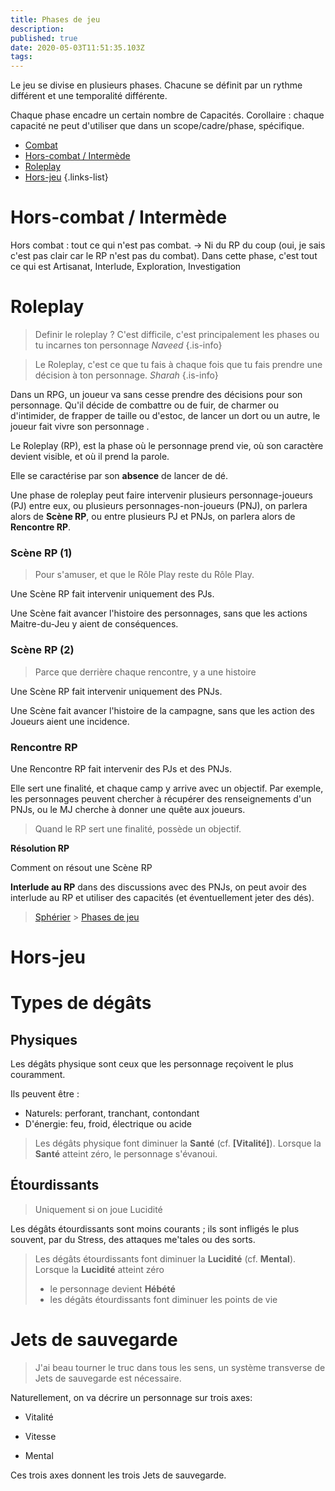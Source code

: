 ```yaml
---
title: Phases de jeu
description: 
published: true
date: 2020-05-03T11:51:35.103Z
tags: 
---
```


Le jeu se divise en plusieurs phases. Chacune se définit par un rythme différent et une temporalité différente. 

Chaque phase encadre un certain nombre de Capacités.
Corollaire : chaque capacité ne peut d'utiliser que dans un scope/cadre/phase, spécifique.

- [Combat]
- [Hors-combat / Intermède]
- [Roleplay]
- [Hors-jeu]
{.links-list}

<a id="intermède"></a>
# Hors-combat / Intermède

Hors combat : tout ce qui n'est pas combat. -> Ni du RP du coup (oui, je sais c'est pas clair car le RP n'est pas du combat). Dans cette phase, c'est tout ce qui est Artisanat, Interlude, Exploration, Investigation

<a id="roleplay"></a>
# Roleplay

> Definir le roleplay ? C'est difficile, c'est principalement les phases ou tu incarnes ton personnage
> _Naveed_
{.is-info}

> Le Roleplay, c'est ce que tu fais à chaque fois que tu fais prendre une décision à ton personnage. 
> _Sharah_
{.is-info}

Dans un RPG, un joueur va sans cesse prendre des décisions pour son personnage. Qu'il décide de combattre ou de fuir, de charmer ou d'intimider, de frapper de taille ou d'estoc, de lancer un dort ou un autre, le joueur fait vivre son personnage . 

Le Roleplay (RP), est la phase où le personnage prend vie, où son caractère  devient visible, et où il prend la parole.

Elle se caractérise par son **absence** de lancer de dé. 

Une phase de roleplay peut faire intervenir plusieurs personnage-joueurs (PJ) entre eux, ou plusieurs personnages-non-joueurs (PNJ), on parlera alors de **Scène RP**, ou entre plusieurs PJ et PNJs, on parlera alors de **Rencontre RP**. 

### Scène RP (1)

> Pour s'amuser, et que le Rôle Play reste du Rôle Play.

Une Scène RP fait intervenir uniquement des PJs.

Une Scène fait avancer l'histoire des personnages, sans que les actions Maitre-du-Jeu y aient de conséquences.

### Scène RP (2)

> Parce que derrière chaque rencontre, y a une histoire 

Une Scène RP fait intervenir uniquement des PNJs.

Une Scène fait avancer l'histoire de la campagne, sans que les action des Joueurs aient une incidence. 

### Rencontre RP

Une Rencontre RP fait intervenir des PJs et des PNJs.

Elle sert une finalité, et chaque camp y arrive avec un objectif. Par exemple, les personnages peuvent chercher à récupérer  des renseignements d'un PNJs, ou le MJ cherche à donner une quête aux joueurs. 

> Quand le RP sert une finalité, possède un objectif.

**Résolution RP**

Comment on résout une Scène RP

**Interlude au RP** dans des discussions avec des PNJs, on peut avoir des interlude au RP et utiliser des capacités (et éventuellement jeter des dés).


>  [Sphérier](https://trello.com/c/9Yfoopo6) > [Phases de jeu](https://trello.com/c/PmgRVPin)

<a id="hors-jeu"></a>
# Hors-jeu

# Types de dégâts

## Physiques
Les dégâts physique sont ceux que les personnage reçoivent le plus couramment. 

Ils peuvent être :
- Naturels: perforant, tranchant, contondant
- D'énergie: feu,  froid, électrique ou acide

> Les dégâts physique font diminuer la **Santé** (cf. **[Vitalité]**).
> Lorsque la **Santé** atteint zéro, le personnage s'évanoui. 

## Étourdissants
> Uniquement si on joue Lucidité

Les dégâts étourdissants sont moins courants ; ils sont infligés le plus souvent, par du Stress,  des attaques me'tales ou des sorts. 

> Les dégâts étourdissants font diminuer la **Lucidité** (cf. **Mental**). 
> Lorsque la **Lucidité** atteint zéro
> - le personnage devient **Hébété**
> - les dégâts étourdissants font diminuer les points de vie

# Jets de sauvegarde

> J'ai beau tourner le truc dans tous les sens, un système transverse de Jets de sauvegarde est nécessaire. 

Naturellement, on va décrire un personnage sur trois axes:

- Vitalité

- Vitesse

- Mental

Ces trois axes donnent les trois Jets de sauvegarde.

[Combat]: /sphérier/combat/référence
[Combat.trello]: https://trello.com/c/uxiA3U2p

[Hors-combat / Intermède]: /sphérier/référence/phases-de-jeu#intermède
[Hors-combat / Intermède.trello]: https://trello.com/c/LnGMxpKw

[Roleplay]: /sphérier/référence/phases-de-jeu#roleplay
[Roleplay.trello]: https://trello.com/c/3waMqLGG

[Hors-jeu]: /sphérier/référence/phases-de-jeu#hors-jeu
[Hors-jeu.trello]: https://trello.com/c/ngRJ4EsD